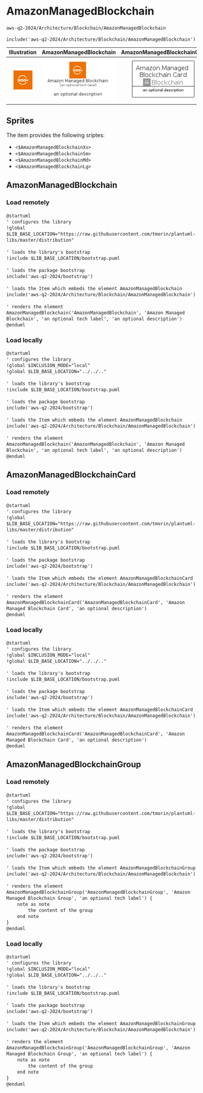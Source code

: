 # AmazonManagedBlockchain


```text
aws-q2-2024/Architecture/Blockchain/AmazonManagedBlockchain
```

```text
include('aws-q2-2024/Architecture/Blockchain/AmazonManagedBlockchain')
```



| Illustration | AmazonManagedBlockchain | AmazonManagedBlockchainCard | AmazonManagedBlockchainGroup |
| :---: | :---: | :---: | :---: |
| ![illustration for Illustration](../../../aws-q2-2024/Architecture/Blockchain/AmazonManagedBlockchain.png) | ![illustration for AmazonManagedBlockchain](../../../aws-q2-2024/Architecture/Blockchain/AmazonManagedBlockchain.Local.png) | ![illustration for AmazonManagedBlockchainCard](../../../aws-q2-2024/Architecture/Blockchain/AmazonManagedBlockchainCard.Local.png) | ![illustration for AmazonManagedBlockchainGroup](../../../aws-q2-2024/Architecture/Blockchain/AmazonManagedBlockchainGroup.Local.png) |



## Sprites
The item provides the following sriptes:

- `<$AmazonManagedBlockchainXs>`
- `<$AmazonManagedBlockchainSm>`
- `<$AmazonManagedBlockchainMd>`
- `<$AmazonManagedBlockchainLg>`





## AmazonManagedBlockchain

### Load remotely
```plantuml
@startuml
' configures the library
!global $LIB_BASE_LOCATION="https://raw.githubusercontent.com/tmorin/plantuml-libs/master/distribution"

' loads the library's bootstrap
!include $LIB_BASE_LOCATION/bootstrap.puml

' loads the package bootstrap
include('aws-q2-2024/bootstrap')

' loads the Item which embeds the element AmazonManagedBlockchain
include('aws-q2-2024/Architecture/Blockchain/AmazonManagedBlockchain')

' renders the element
AmazonManagedBlockchain('AmazonManagedBlockchain', 'Amazon Managed Blockchain', 'an optional tech label', 'an optional description')
@enduml
```

### Load locally
```plantuml
@startuml
' configures the library
!global $INCLUSION_MODE="local"
!global $LIB_BASE_LOCATION="../../.."

' loads the library's bootstrap
!include $LIB_BASE_LOCATION/bootstrap.puml

' loads the package bootstrap
include('aws-q2-2024/bootstrap')

' loads the Item which embeds the element AmazonManagedBlockchain
include('aws-q2-2024/Architecture/Blockchain/AmazonManagedBlockchain')

' renders the element
AmazonManagedBlockchain('AmazonManagedBlockchain', 'Amazon Managed Blockchain', 'an optional tech label', 'an optional description')
@enduml
```

## AmazonManagedBlockchainCard

### Load remotely
```plantuml
@startuml
' configures the library
!global $LIB_BASE_LOCATION="https://raw.githubusercontent.com/tmorin/plantuml-libs/master/distribution"

' loads the library's bootstrap
!include $LIB_BASE_LOCATION/bootstrap.puml

' loads the package bootstrap
include('aws-q2-2024/bootstrap')

' loads the Item which embeds the element AmazonManagedBlockchainCard
include('aws-q2-2024/Architecture/Blockchain/AmazonManagedBlockchain')

' renders the element
AmazonManagedBlockchainCard('AmazonManagedBlockchainCard', 'Amazon Managed Blockchain Card', 'an optional description')
@enduml
```

### Load locally
```plantuml
@startuml
' configures the library
!global $INCLUSION_MODE="local"
!global $LIB_BASE_LOCATION="../../.."

' loads the library's bootstrap
!include $LIB_BASE_LOCATION/bootstrap.puml

' loads the package bootstrap
include('aws-q2-2024/bootstrap')

' loads the Item which embeds the element AmazonManagedBlockchainCard
include('aws-q2-2024/Architecture/Blockchain/AmazonManagedBlockchain')

' renders the element
AmazonManagedBlockchainCard('AmazonManagedBlockchainCard', 'Amazon Managed Blockchain Card', 'an optional description')
@enduml
```

## AmazonManagedBlockchainGroup

### Load remotely
```plantuml
@startuml
' configures the library
!global $LIB_BASE_LOCATION="https://raw.githubusercontent.com/tmorin/plantuml-libs/master/distribution"

' loads the library's bootstrap
!include $LIB_BASE_LOCATION/bootstrap.puml

' loads the package bootstrap
include('aws-q2-2024/bootstrap')

' loads the Item which embeds the element AmazonManagedBlockchainGroup
include('aws-q2-2024/Architecture/Blockchain/AmazonManagedBlockchain')

' renders the element
AmazonManagedBlockchainGroup('AmazonManagedBlockchainGroup', 'Amazon Managed Blockchain Group', 'an optional tech label') {
    note as note
        the content of the group
    end note
}
@enduml
```

### Load locally
```plantuml
@startuml
' configures the library
!global $INCLUSION_MODE="local"
!global $LIB_BASE_LOCATION="../../.."

' loads the library's bootstrap
!include $LIB_BASE_LOCATION/bootstrap.puml

' loads the package bootstrap
include('aws-q2-2024/bootstrap')

' loads the Item which embeds the element AmazonManagedBlockchainGroup
include('aws-q2-2024/Architecture/Blockchain/AmazonManagedBlockchain')

' renders the element
AmazonManagedBlockchainGroup('AmazonManagedBlockchainGroup', 'Amazon Managed Blockchain Group', 'an optional tech label') {
    note as note
        the content of the group
    end note
}
@enduml
```

